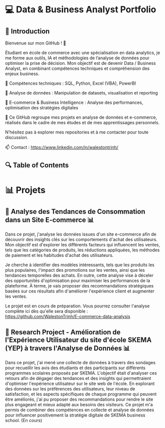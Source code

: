 # 💻 Data & Business Analyst Portfolio

## 📌 Introduction  

Bienvenue sur mon GitHub ! 🎯 

Étudiant en école de commerce avec une spécialisation en data analytics, je me forme aux outils, IA et méthodologies de l’analyse de données pour optimiser la prise de décision. Mon objectif est de devenir Data / Business Analyst, en combinant compétences techniques et compréhension des enjeux business.

🔹 Compétences techniques : SQL, Python, Excel (VBA), PowerBI

🔹 Analyse de données : Manipulation de datasets, visualisation et reporting

🔹 E-commerce & Business Intelligence : Analyse des performances, optimisation des stratégies digitales

🚀 Ce GitHub regroupe mes projets en analyse de données et e-commerce, réalisés dans le cadre de mes études et de mes apprentissages personnels.

N’hésitez pas à explorer mes repositories et à me contacter pour toute discussion.

📫 Contact : https://www.linkedin.com/in/walestontrinh/


## 🔍 Table of Contents

# 📊 Projets

## 🚀 Analyse des Tendances de Consommation dans un Site E-commerce 📊

Dans ce projet, j'analyse les données issues d'un site e-commerce afin de découvrir des insights clés sur les comportements d'achat des utilisateurs. Mon objectif est d'explorer les différents facteurs qui influencent les ventes, tels que les catégories de produits, les réductions appliquées, les méthodes de paiement et les habitudes d'achat des utilisateurs.

Je cherche à identifier des modèles intéressants, tels que les produits les plus populaires, l'impact des promotions sur les ventes, ainsi que les tendances temporelles des achats. En outre, cette analyse vise à déceler des opportunités d'optimisation pour maximiser les performances de la plateforme. À terme, je vais proposer des recommandations stratégiques basées sur ces résultats afin d'améliorer l'expérience client et augmenter les ventes.


Le projet est en cours de préparation. Vous pourrez consulter l'analyse complète ici dès qu'elle sera disponible : https://github.com/WalestonTrinh/E-commerce-data-analysis


## 🚀 Research Project - Amélioration de l'Expérience Utilisateur du site d'école SKEMA (YEP) à travers l'Analyse de Données 📊


Dans ce projet, j'ai mené une collecte de données à travers des sondages pour recueillir les avis des étudiants et des participants sur différents programmes scolaires proposés par SKEMA. L'objectif était d'analyser ces retours afin de dégager des tendances et des insights qui permettraient d'optimiser l'expérience utilisateur sur le site web de l'école. En explorant des données sur les préférences des utilisateurs, leur niveau de satisfaction, et les aspects spécifiques de chaque programme qui peuvent être améliorés, j'ai pu proposer des recommandations pour rendre le site plus engageant et mieux adapté aux besoins des visiteurs. Ce projet m'a permis de combiner des compétences en collecte et analyse de données pour influencer positivement la stratégie digitale de SKEMA business school. (En cours)
